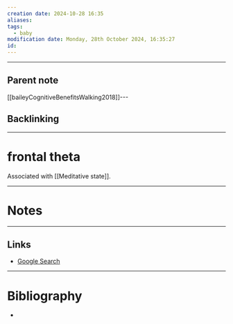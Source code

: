 ```yaml
---
creation date: 2024-10-28 16:35
aliases: 
tags:
  - baby
modification date: Monday, 28th October 2024, 16:35:27
id:
---
```

---

## Parent note
[[baileyCognitiveBenefitsWalking2018]]---
## Backlinking


---
# frontal theta
Associated with [[Meditative state]].

---
# Notes


---
## Links
- [Google Search](https://www.google.com/search?q=frontal+theta)

---
# Bibliography
+ 